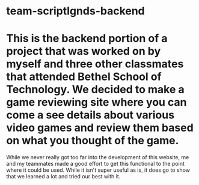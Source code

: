 # team-scriptlgnds-backend

# This is the backend portion of a project that was worked on by myself and three other classmates that attended Bethel School of Technology. We decided to make a game reviewing site where you can come a see details about various video games and review them based on what you thought of the game.

While we never really got too far into the development of this website, me and my teammates made a good effort to get this functional to the point where it could be used. While it isn't super useful as is, it does go to show that we learned a lot and tried our best with it.